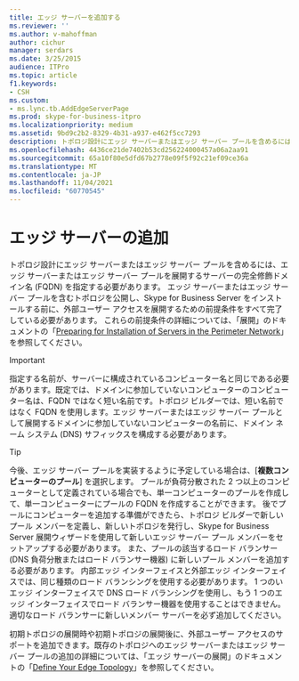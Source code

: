 ```yaml
---
title: エッジ サーバーを追加する
ms.reviewer: ''
ms.author: v-mahoffman
author: cichur
manager: serdars
ms.date: 3/25/2015
audience: ITPro
ms.topic: article
f1.keywords:
- CSH
ms.custom:
- ms.lync.tb.AddEdgeServerPage
ms.prod: skype-for-business-itpro
ms.localizationpriority: medium
ms.assetid: 9bd9c2b2-8329-4b31-a937-e462f5cc7293
description: トポロジ設計にエッジ サーバーまたはエッジ サーバー プールを含めるには、エッジ サーバーまたはエッジ サーバー プールを展開するサーバーの完全修飾ドメイン名 (FQDN) を指定する必要があります。 エッジ サーバーまたはエッジ サーバー プールを含むトポロジを公開し、Skype for Business Server をインストールする前に、外部ユーザー アクセスを展開するための前提条件をすべて完了している必要があります。 これらの前提条件の詳細については、「展開」のドキュメントの「Preparing for Installation of Servers in the Perimeter Network」を参照してください。
ms.openlocfilehash: 4436ce21de7402b53cd256224000457a06a2aa91
ms.sourcegitcommit: 65a10f80e5dfd67b2778e09f5f92c21ef09ce36a
ms.translationtype: MT
ms.contentlocale: ja-JP
ms.lasthandoff: 11/04/2021
ms.locfileid: "60770545"
---
```

# <a name="add-edge-server"></a>エッジ サーバーの追加

トポロジ設計にエッジ サーバーまたはエッジ サーバー プールを含めるには、エッジ サーバーまたはエッジ サーバー プールを展開するサーバーの完全修飾ドメイン名 (FQDN) を指定する必要があります。 エッジ サーバーまたはエッジ サーバー プールを含むトポロジを公開し、Skype for Business Server をインストールする前に、外部ユーザー アクセスを展開するための前提条件をすべて完了している必要があります。 これらの前提条件の詳細については、「展開」のドキュメントの「[Preparing for Installation of Servers in the Perimeter Network](/previous-versions/office/lync-server-2013/lync-server-2013-preparing-for-installation-of-servers-in-the-perimeter-network)」を参照してください。

> [!IMPORTANT]
> 指定する名前が、サーバーに構成されているコンピューター名と同じである必要があります。既定では、ドメインに参加していないコンピューターのコンピューター名は、FQDN ではなく短い名前です。トポロジ ビルダーでは、短い名前ではなく FQDN を使用します。エッジ サーバーまたはエッジ サーバー プールとして展開するドメインに参加していないコンピューターの名前に、ドメイン ネーム システム (DNS) サフィックスを構成する必要があります。

> [!TIP]
> 今後、エッジ サーバー プールを実装するように予定している場合は、[**複数コンピューターのプール**] を選択します。 プールが負荷分散された 2 つ以上のコンピューターとして定義されている場合でも、単一コンピューターのプールを作成して、単一コンピューターにプールの FQDN を作成することができます。 後でプールにコンピューターを追加する準備ができたら、トポロジ ビルダーで新しいプール メンバーを定義し、新しいトポロジを発行し、Skype for Business Server 展開ウィザードを使用して新しいエッジ サーバー プール メンバーをセットアップする必要があります。 また、プールの該当するロード バランサー (DNS 負荷分散またはロード バランサー機器) に新しいプール メンバーを追加する必要があります。 内部エッジ インターフェイスと外部エッジ インターフェイスでは、同じ種類のロード バランシングを使用する必要があります。 1 つのいエッジ インターフェイスで DNS ロード バランシングを使用し、もう 1 つのエッジ インターフェイスでロード バランサー機器を使用することはできません。 適切なロード バランサーに新しいメンバー サーバーを必ず追加してください。

初期トポロジの展開時や初期トポロジの展開後に、外部ユーザー アクセスのサポートを追加できます。既存のトポロジへのエッジ サーバーまたはエッジ サーバー プールの追加の詳細については、「エッジ サーバーの展開」のドキュメントの「[Define Your Edge Topology](/previous-versions/office/lync-server-2013/lync-server-2013-define-your-edge-topology)」を参照してください。